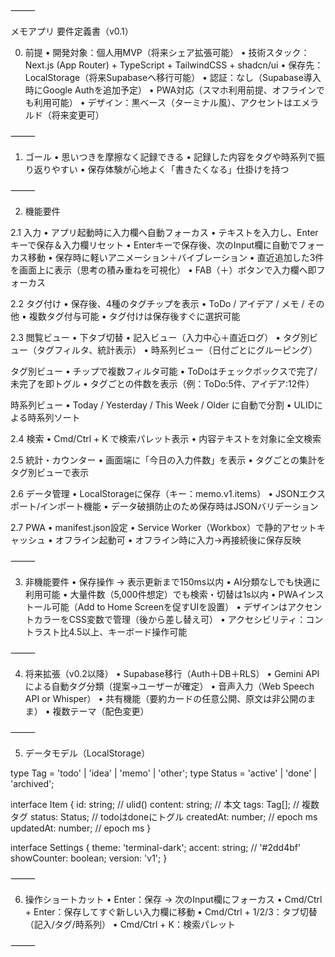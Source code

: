 ⸻

メモアプリ 要件定義書（v0.1）

0. 前提
	•	開発対象：個人用MVP（将来シェア拡張可能）
	•	技術スタック：Next.js (App Router) + TypeScript + TailwindCSS + shadcn/ui
	•	保存先：LocalStorage（将来Supabaseへ移行可能）
	•	認証：なし（Supabase導入時にGoogle Authを追加予定）
	•	PWA対応（スマホ利用前提、オフラインでも利用可能）
	•	デザイン：黒ベース（ターミナル風）、アクセントはエメラルド（将来変更可）

⸻

1. ゴール
	•	思いつきを摩擦なく記録できる
	•	記録した内容をタグや時系列で振り返りやすい
	•	保存体験が心地よく「書きたくなる」仕掛けを持つ

⸻

2. 機能要件

2.1 入力
	•	アプリ起動時に入力欄へ自動フォーカス
	•	テキストを入力し、Enterキーで保存＆入力欄リセット
	•	Enterキーで保存後、次のInput欄に自動でフォーカス移動
	•	保存時に軽いアニメーション＋バイブレーション
	•	直近追加した3件を画面上に表示（思考の積み重ねを可視化）
	•	FAB（＋）ボタンで入力欄へ即フォーカス

2.2 タグ付け
	•	保存後、4種のタグチップを表示
	•	ToDo / アイデア / メモ / その他
	•	複数タグ付与可能
	•	タグ付けは保存後すぐに選択可能

2.3 閲覧ビュー
	•	下タブ切替
	•	記入ビュー（入力中心＋直近ログ）
	•	タグ別ビュー（タグフィルタ、統計表示）
	•	時系列ビュー（日付ごとにグルーピング）

タグ別ビュー
	•	チップで複数フィルタ可能
	•	ToDoはチェックボックスで完了/未完了を即トグル
	•	タグごとの件数を表示（例：ToDo:5件、アイデア:12件）

時系列ビュー
	•	Today / Yesterday / This Week / Older に自動で分割
	•	ULIDによる時系列ソート

2.4 検索
	•	Cmd/Ctrl + K で検索パレット表示
	•	内容テキストを対象に全文検索

2.5 統計・カウンター
	•	画面端に「今日の入力件数」を表示
	•	タグごとの集計をタグ別ビューで表示

2.6 データ管理
	•	LocalStorageに保存（キー：memo.v1.items）
	•	JSONエクスポート/インポート機能
	•	データ破損防止のため保存時はJSONバリデーション

2.7 PWA
	•	manifest.json設定
	•	Service Worker（Workbox）で静的アセットキャッシュ
	•	オフライン起動可
	•	オフライン時に入力→再接続後に保存反映

⸻

3. 非機能要件
	•	保存操作 → 表示更新まで150ms以内
	•	AI分類なしでも快適に利用可能
	•	大量件数（5,000件想定）でも検索・切替は1s以内
	•	PWAインストール可能（Add to Home Screenを促すUIを設置）
	•	デザインはアクセントカラーをCSS変数で管理（後から差し替え可）
	•	アクセシビリティ：コントラスト比4.5以上、キーボード操作可能

⸻

4. 将来拡張（v0.2以降）
	•	Supabase移行（Auth＋DB＋RLS）
	•	Gemini APIによる自動タグ分類（提案→ユーザーが確定）
	•	音声入力（Web Speech API or Whisper）
	•	共有機能（要約カードの任意公開、原文は非公開のまま）
	•	複数テーマ（配色変更）

⸻

5. データモデル（LocalStorage）

type Tag = 'todo' | 'idea' | 'memo' | 'other';
type Status = 'active' | 'done' | 'archived';

interface Item {
  id: string;        // ulid()
  content: string;   // 本文
  tags: Tag[];       // 複数タグ
  status: Status;    // todoはdoneにトグル
  createdAt: number; // epoch ms
  updatedAt: number; // epoch ms
}

interface Settings {
  theme: 'terminal-dark';
  accent: string;    // '#2dd4bf'
  showCounter: boolean;
  version: 'v1';
}


⸻

6. 操作ショートカット
	•	Enter：保存 → 次のInput欄にフォーカス
	•	Cmd/Ctrl + Enter：保存してすぐ新しい入力欄に移動
	•	Cmd/Ctrl + 1/2/3：タブ切替（記入/タグ/時系列）
	•	Cmd/Ctrl + K：検索パレット

⸻

